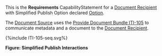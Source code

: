 This is the **Requirements** CapabilityStatement for a [Document Recipient](1331_actors_and_transactions.html#133113-document-recipient) with Simplified Publish Option declared [Option](1332_actor_options.html). 

The [Document Source](1331_actors_and_transactions.html#133111-document-source) uses the [Provide Document Bundle ITI-105](ITI-105.html) to communicate metadata and a document to the [Document Recipient](1331_actors_and_transactions.html#133113-document-recipient).

<div>
{%include ITI-105-seq.svg%}
</div>

<div style="clear: left"/>

**Figure: Simplified Publish Interactions**



